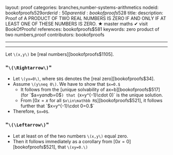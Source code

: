 layout: proof
categories: branches,number-systems-arithmetics
nodeid: bookofproofs$529
orderid: 50
parentid: bookofproofs$528
title: 
description: Proof of A PRODUCT OF TWO REAL NUMBERS IS ZERO IF AND ONLY IF AT LEAST ONE OF THESE NUMBERS IS ZERO. ★ master maths ✔ visit BookOfProofs!
references: bookofproofs$581
keywords: zero product of two numbers,proof
contributors: bookofproofs

---


---

Let `\(x,y\)` be [real numbers][bookofproofs$1105].
### "`\(\Rightarrow\)`" 

* Let `\(yx=0\)`, where `$0$` denotes the [real zero][bookofproofs$34].
* Assume `\(y\neq 0\)`. We have to show that `$x=0.$` 
   * It follows from the [unique solvability of ax=b][bookofproofs$517] (for `$a=y$` and `$b=0$`) that `\(x=y^{-1}\cdot 0\)` is the unique solution.
   * From [$0x=x$ for all `$x\in\mathbb R$`][bookofproofs$521], it follows further that `$x=y^{-1}\cdot 0=0.$`
* Therefore, `$x=0$`.

### "`\(\Leftarrow\)`" 

* Let at least on of the two numbers `\(x,y\)` equal zero. 
* Then it follows immediately as a corollary from [$0x=0$][bookofproofs$521], that `\(xy=0.\)`
